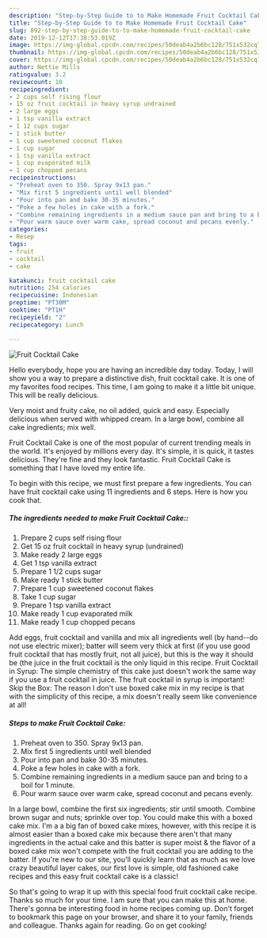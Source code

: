 ```yaml
---
description: "Step-by-Step Guide to to Make Homemade Fruit Cocktail Cake"
title: "Step-by-Step Guide to to Make Homemade Fruit Cocktail Cake"
slug: 892-step-by-step-guide-to-to-make-homemade-fruit-cocktail-cake
date: 2019-12-12T17:38:53.019Z
image: https://img-global.cpcdn.com/recipes/50deab4a2b6bc128/751x532cq70/fruit-cocktail-cake-recipe-main-photo.jpg
thumbnail: https://img-global.cpcdn.com/recipes/50deab4a2b6bc128/751x532cq70/fruit-cocktail-cake-recipe-main-photo.jpg
cover: https://img-global.cpcdn.com/recipes/50deab4a2b6bc128/751x532cq70/fruit-cocktail-cake-recipe-main-photo.jpg
author: Nettie Mills
ratingvalue: 3.2
reviewcount: 10
recipeingredient:
- 2 cups self rising flour
- 15 oz fruit cocktail in heavy syrup undrained
- 2 large eggs
- 1 tsp vanilla extract
- 1 12 cups sugar
- 1 stick butter
- 1 cup sweetened coconut flakes
- 1 cup sugar
- 1 tsp vanilla extract
- 1 cup evaporated milk
- 1 cup chopped pecans
recipeinstructions:
- "Preheat oven to 350. Spray 9x13 pan."
- "Mix first 5 ingredients until well blended"
- "Pour into pan and bake 30-35 minutes."
- "Poke a few holes in cake with a fork."
- "Combine remaining ingredients in a medium sauce pan and bring to a boil for 1 minute."
- "Pour warm sauce over warm cake, spread coconut and pecans evenly."
categories:
- Resep
tags:
- fruit
- cocktail
- cake

katakunci: fruit cocktail cake
nutrition: 254 calories
recipecuisine: Indonesian
preptime: "PT30M"
cooktime: "PT1H"
recipeyield: "2"
recipecategory: Lunch

---
```



![Fruit Cocktail Cake](https://img-global.cpcdn.com/recipes/50deab4a2b6bc128/751x532cq70/fruit-cocktail-cake-recipe-main-photo.jpg)

Hello everybody, hope you are having an incredible day today. Today, I will show you a way to prepare a distinctive dish, fruit cocktail cake. It is one of my favorites food recipes. This time, I am going to make it a little bit unique. This will be really delicious.

Very moist and fruity cake, no oil added, quick and easy. Especially delicious when served with whipped cream. In a large bowl, combine all cake ingredients; mix well.

Fruit Cocktail Cake is one of the most popular of current trending meals in the world. It's enjoyed by millions every day. It's simple, it is quick, it tastes delicious. They're fine and they look fantastic. Fruit Cocktail Cake is something that I have loved my entire life.


To begin with this recipe, we must first prepare a few ingredients. You can have fruit cocktail cake using 11 ingredients and 6 steps. Here is how you cook that.

##### The ingredients needed to make Fruit Cocktail Cake::

1. Prepare 2 cups self rising flour
1. Get 15 oz fruit cocktail in heavy syrup (undrained)
1. Make ready 2 large eggs
1. Get 1 tsp vanilla extract
1. Prepare 1 1/2 cups sugar
1. Make ready 1 stick butter
1. Prepare 1 cup sweetened coconut flakes
1. Take 1 cup sugar
1. Prepare 1 tsp vanilla extract
1. Make ready 1 cup evaporated milk
1. Make ready 1 cup chopped pecans


Add eggs, fruit cocktail and vanilla and mix all ingredients well (by hand--do not use electric mixer); batter will seem very thick at first (if you use good fruit cocktail that has mostly fruit, not all juice), but this is the way it should be (the juice in the fruit cocktail is the only liquid in this recipe. Fruit Cocktail in Syrup: The simple chemistry of this cake just doesn&#39;t work the same way if you use a fruit cocktail in juice. The fruit cocktail in syrup is important! Skip the Box: The reason I don&#39;t use boxed cake mix in my recipe is that with the simplicity of this recipe, a mix doesn&#39;t really seem like convenience at all! 

##### Steps to make Fruit Cocktail Cake:

1. Preheat oven to 350. Spray 9x13 pan.
1. Mix first 5 ingredients until well blended
1. Pour into pan and bake 30-35 minutes.
1. Poke a few holes in cake with a fork.
1. Combine remaining ingredients in a medium sauce pan and bring to a boil for 1 minute.
1. Pour warm sauce over warm cake, spread coconut and pecans evenly.


In a large bowl, combine the first six ingredients; stir until smooth. Combine brown sugar and nuts; sprinkle over top. You could make this with a boxed cake mix. I&#39;m a a big fan of boxed cake mixes, however, with this recipe it is almost easier than a boxed cake mix because there aren&#39;t that many ingredients in the actual cake and this batter is super moist &amp; the flavor of a boxed cake mix won&#39;t compete with the fruit cocktail you are adding to the batter. If you&#39;re new to our site, you&#39;ll quickly learn that as much as we love crazy beautiful layer cakes, our first love is simple, old fashioned cake recipes and this easy fruit cocktail cake is a classic! 

So that's going to wrap it up with this special food fruit cocktail cake recipe. Thanks so much for your time. I am sure that you can make this at home. There's gonna be interesting food in home recipes coming up. Don't forget to bookmark this page on your browser, and share it to your family, friends and colleague. Thanks again for reading. Go on get cooking!
